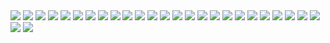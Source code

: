 

<img src="NOTES.png">
<img src="Images/8th_sem_DOCUMENTATION/8th_sem_DOCUMENTATION-01.jpg">

<img src="Images/8th_sem_DOCUMENTATION/8th_sem_DOCUMENTATION-02.jpg">

<img src="Images/8th_sem_DOCUMENTATION/8th_sem_DOCUMENTATION-03.jpg">
<img src="Images/8th_sem_DOCUMENTATION/8th_sem_DOCUMENTATION-04.jpg">
<img src="Images/8th_sem_DOCUMENTATION/8th_sem_DOCUMENTATION-05.jpg">
<img src="Images/8th_sem_DOCUMENTATION/8th_sem_DOCUMENTATION-06.jpg">
<img src="Images/8th_sem_DOCUMENTATION/8th_sem_DOCUMENTATION-07.jpg">
<img src="Images/8th_sem_DOCUMENTATION/8th_sem_DOCUMENTATION-08.jpg">
<img src="Images/8th_sem_DOCUMENTATION/8th_sem_DOCUMENTATION-09.jpg">
<img src="Images/8th_sem_DOCUMENTATION/8th_sem_DOCUMENTATION-10.jpg">
<img src="Images/8th_sem_DOCUMENTATION/8th_sem_DOCUMENTATION-11.jpg">
<img src="Images/8th_sem_DOCUMENTATION/8th_sem_DOCUMENTATION-12.jpg">
<img src="Images/8th_sem_DOCUMENTATION/8th_sem_DOCUMENTATION-13.jpg">
<img src="Images/8th_sem_DOCUMENTATION/8th_sem_DOCUMENTATION-14.jpg">
<img src="Images/8th_sem_DOCUMENTATION/8th_sem_DOCUMENTATION-15.jpg">
<img src="Images/8th_sem_DOCUMENTATION/8th_sem_DOCUMENTATION-16.jpg">
<img src="Images/8th_sem_DOCUMENTATION/8th_sem_DOCUMENTATION-17.jpg">
<img src="Images/8th_sem_DOCUMENTATION/8th_sem_DOCUMENTATION-18.jpg">
<img src="Images/8th_sem_DOCUMENTATION/8th_sem_DOCUMENTATION-19.jpg">
<img src="Images/8th_sem_DOCUMENTATION/8th_sem_DOCUMENTATION-29.jpg">
<img src="Images/8th_sem_DOCUMENTATION/8th_sem_DOCUMENTATION-21.jpg">
<img src="Images/8th_sem_DOCUMENTATION/8th_sem_DOCUMENTATION-22.jpg">
<img src="Images/8th_sem_DOCUMENTATION/8th_sem_DOCUMENTATION-23.jpg">
<img src="Images/8th_sem_DOCUMENTATION/8th_sem_DOCUMENTATION-24.jpg">
<img src="Images/8th_sem_DOCUMENTATION/8th_sem_DOCUMENTATION-25.jpg">
<img src="Images/8th_sem_DOCUMENTATION/8th_sem_DOCUMENTATION-26.jpg">
